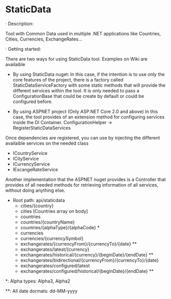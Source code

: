 # StaticData 


· Description:

Tool with Common Data used in multiple .NET applications like Countries, Cities, Currencies, ExchangeRates...


· Getting started:

There are two ways for using StaticData tool.
Examples on Wiki are availaible

- By using StaticData nuget:
In this case, if the intention is to use only the core features of the project, there is a factory called StaticDataServiceFactory with some static methods that will provide the different services within the tool. It is only needed to pass a ConfigurationBase that could be create by default or could be configured before.

- By using ASPNET project (Only ASP.NET Core 2.0 and above)
In this case, the tool provides of an extension method for configuring services inside the DI Container. 
ConfigurationHelper -> RegisterStaticDataServices

Once dependencies are registered, you can use by injecting the different availaible services on the needed class
- ICountryService
- ICityService
- ICurrencyService
- IExcangeRateService

Another implementation that the ASPNET nuget provides is a Controller that provides of all needed methods for retrieving information of all services, without doing anything else.

- Root path: api/staticdata
  - cities/{country}
  - cities  [Countries array on body]
  - countries
  - countries/{countryName}
  - countries/{alphaType}/{alphaCode} *
  - currencies
  - currencies/{currencySymbol}
  - exchangerates/{currencyFrom}/{currencyTo}/{date} **
  - exchangerates/latest/{currency}
  - exchangerates/historical/{currency}/{beginDate}/{endDate} **
  - exchangerates/bidirectional/{currencyFrom}/{currencyTo}/{date}
  - exchangerates/configured/latest
  - exchangerates/configured/historical/{beginDate}/{endDate} **
 
 
 *: Alpha types: Alpha3, Alpha2
 
 **: All date dormats: dd-MM-yyyy
 

